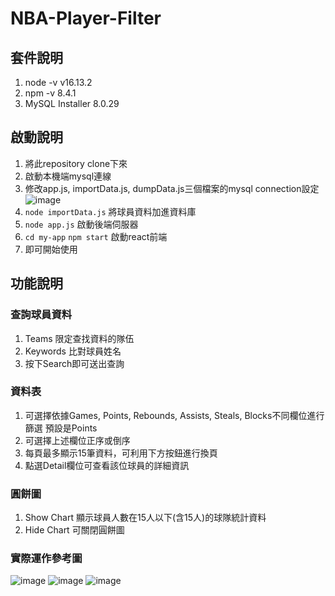 # NBA-Player-Filter

## 套件說明
1. node -v v16.13.2
2. npm -v 8.4.1
3. MySQL Installer 8.0.29

## 啟動說明
1. 將此repository clone下來
2. 啟動本機端mysql連線
3. 修改app.js, importData.js, dumpData.js三個檔案的mysql connection設定
![image](https://user-images.githubusercontent.com/66670167/173234582-01f18de8-dad6-4fdd-89a2-0a64e2d90cf6.png)
4. ```node importData.js``` 將球員資料加進資料庫
5. ```node app.js``` 啟動後端伺服器
6. ```cd my-app``` ```npm start``` 啟動react前端
7. 即可開始使用

## 功能說明
### 查詢球員資料
1. Teams 限定查找資料的隊伍
2. Keywords 比對球員姓名
3. 按下Search即可送出查詢

### 資料表
1. 可選擇依據Games, Points, Rebounds, Assists, Steals, Blocks不同欄位進行篩選 預設是Points
2. 可選擇上述欄位正序或倒序
3. 每頁最多顯示15筆資料，可利用下方按鈕進行換頁
4. 點選Detail欄位可查看該位球員的詳細資訊

### 圓餅圖
1. Show Chart 顯示球員人數在15人以下(含15人)的球隊統計資料
2. Hide Chart 可關閉圓餅圖

### 實際運作參考圖
![image](https://user-images.githubusercontent.com/66670167/173235406-dfbea58e-4f30-478d-bd3a-bdd6690bf504.png)
![image](https://user-images.githubusercontent.com/66670167/173235422-c7b4fac4-39ee-4552-9111-07910e92ba35.png)
![image](https://user-images.githubusercontent.com/66670167/173235432-1af1bbdf-3418-43aa-8d00-b1ae4552cee0.png)

